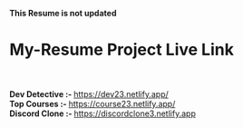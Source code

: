 <b> This Resume is not updated</b>

# My-Resume Project Live Link <br/><br/>
<b>Dev Detective :- </b> https://dev23.netlify.app/<br/>
<b>Top Courses :- </b> https://course23.netlify.app/<br/>
<b>Discord Clone :- </b> https://discordclone3.netlify.app<br/>
